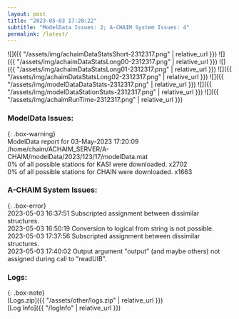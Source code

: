 ```yaml
---
layout: post
title: "2023-05-03 17:20:22"
subtitle: "ModelData Issues: 2; A-CHAIM System Issues: 4"
permalink: /latest/
---
```


![]({{ "/assets/img/achaimDataStatsShort-2312317.png" | relative_url }})
![]({{ "/assets/img/achaimDataStatsLong00-2312317.png" | relative_url }})
![]({{ "/assets/img/achaimDataStatsLong01-2312317.png" | relative_url }})
![]({{ "/assets/img/achaimDataStatsLong02-2312317.png" | relative_url }})
![]({{ "/assets/img/modelDataDataStats-2312317.png" | relative_url }})
![]({{ "/assets/img/modelDataStationStats-2312317.png" | relative_url }})
![]({{ "/assets/img/achaimRunTime-2312317.png" | relative_url }})


### ModelData Issues:  
  
{: .box-warning}  
 ModelData report for 03-May-2023 17:20:09   
 /home/chaim/ACHAIM_SERVER/A-CHAIM/modelData/2023/123/17/modelData.mat   
 0% of all possible stations for KASI were downloaded. x2702   
 0% of all possible stations for CHAIN were downloaded. x1663   
  
### A-CHAIM System Issues:  
  
{: .box-error}  
2023-05-03 16:37:51 Subscripted assignment between dissimilar structures.  
2023-05-03 16:50:19 Conversion to logical from string is not possible.  
2023-05-03 17:37:56 Subscripted assignment between dissimilar structures.  
2023-05-03 17:40:02 Output argument "output" (and maybe others) not assigned during call to "readUIB".  

### Logs:  
  
{: .box-note}  
[Logs.zip]({{ "/assets/other/logs.zip" | relative_url }})  
[Log Info]({{ "/logInfo" | relative_url }})  
